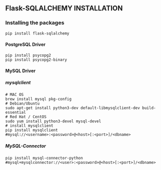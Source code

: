 ## Flask-SQLALCHEMY INSTALLATION
### Installing the packages
    pip install flask-sqlalchemy
#### PostgreSQL Driver
    pip install psycopg2
    pip install psycopg2-binary
#### MySQL Driver
##### mysqlclient
    # MAC OS
    brew install mysql pkg-config
    # Debian/Ubuntu
    sudo apt-get install python3-dev default-libmysqlclient-dev build-essential
    # Red Hat / CentOS
    sudo yum install python3-devel mysql-devel
    # install mysqlclient
    pip install mysqlclient
    #mysql://<username>:<password>@<host>[:<port>]/<dbname>
##### MySQL-Connector
    pip install mysql-connector-python
    #mysql+mysqlconnector://<user>:<password>@<host>[:<port>]/<dbname>

